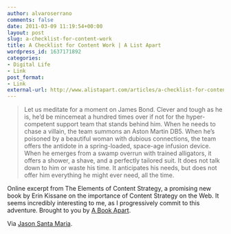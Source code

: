 ```yaml
---
author: alvaroserrano
comments: false
date: 2011-03-09 11:19:54+00:00
layout: post
slug: a-checklist-for-content-work
title: A Checklist for Content Work | A List Apart
wordpress_id: 1637171892
categories:
- Digital Life
- Link
post_format:
- Link
external-url: http://www.alistapart.com/articles/a-checklist-for-content-work/
---
```


<blockquote>Let us meditate for a moment on James Bond. Clever and tough as he is, he’d be mincemeat a hundred times over if not for the hyper-competent support team that stands behind him. When he needs to chase a villain, the team summons an Aston Martin DB5. When he’s poisoned by a beautiful woman with dubious connections, the team offers the antidote in a spring-loaded, space-age infusion device. When he emerges from a swamp overrun with trained alligators, it offers a shower, a shave, and a perfectly tailored suit. It does not talk down to him or waste his time. It anticipates his needs, but does not offer him everything he might ever need, all the time.</blockquote>


Online excerpt from The Elements of Content Strategy, a promising new book by Erin Kissane on the importance of Content Strategy on the Web. It seems incredibly interesting to me, as I progressively commit to this adventure. Brought to you by [A Book Apart](http://books.alistapart.com/products/the-elements-of-content-strategy).

Via [Jason Santa Maria](http://jasonsantamaria.com/articles/the-elements-of-content-strategy/).
